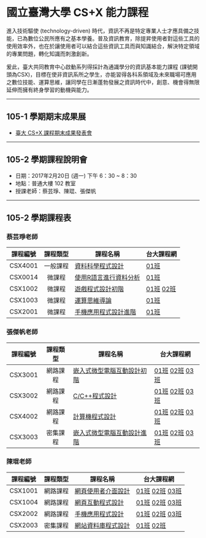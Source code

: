 # 國立臺灣大學 CS+X 能力課程

進入技術驅使 (technology-driven) 時代，資訊不再是特定專業人士才應具備之技能，已為數位公民所應有之基本學養。普及資訊教育，除提昇使用者對這些工具的使用效率外，也在於讓使用者可以結合這些資訊工具而與知識結合，解決特定領域的專業問題，轉化知識而刺激創新。

爰此，臺大共同教育中心啟動系列得採計為通識學分的資訊基本能力課程 \(課號開頭為CSX\)，目標在使非資訊系所之學生，亦能習得各科系領域及未來職場可應用之數位技能、運算思維，讓同學在日漸蓬勃發展之資訊時代中，創意、機會得無限延伸而擁有終身學習的動機與能力。

---

## 105-1 學期期末成果展

* [臺大 CS+X 課程期末成果發表會](http://ntu-csx.csie.org/demo)

---

## 105-2 學期課程說明會

* 日期：2017年2月20日 (週一) 下午 6：30 ~ 8：30
* 地點：普通大樓 102 教室
* 授課老師：蔡芸琤、陳琨、張傑帆

---

## 105-2 學期課程表

### 蔡芸琤老師

課程編號 | 課程類型 | 課程名稱 | 台大課程網
:------:|:-------:|---------|--------
CSX4001 | 一般課程 |[資料科學程式設計][CSX4001C]|[01班][CSX4001]
CSX0014 | 微課程 | [使用R語言進行資料分析][CSX0014C]|[01班][CSX0014]
CSX1002 | 微課程 | [遊戲程式設計初階](CSX1002.md)|[01班][CSX100201] [02班][CSX100202]
CSX1003 | 微課程 | [運算思維導論][CSX1003C]|[01班][CSX1003]
CSX2001 | 微課程 | [手機應用程式設計進階][CSX2001C]|[01班][CSX2001]




[CSX4001C]: https://ceiba.ntu.edu.tw/1052CSX4001_
[CSX4001]: https://nol.ntu.edu.tw/nol/coursesearch/print_table.php?course_id=H03%2004010&class=&dpt_code=H020&ser_no=28187&semester=105-2&lang=CH

[CSX0014C]: https://ceiba.ntu.edu.tw/1052CSX0014_
[CSX0014]: https://nol.ntu.edu.tw/nol/coursesearch/print_table.php?course_id=H03%2001300&class=&dpt_code=H010&ser_no=86273&semester=105-2&lang=CH

[CSX100201]: https://nol.ntu.edu.tw/nol/coursesearch/print_table.php?course_id=H03%2001020&class=01&dpt_code=H020&ser_no=45127&semester=105-2&lang=CH
[CSX100202]: https://nol.ntu.edu.tw/nol/coursesearch/print_table.php?course_id=H03%2001020&class=02&dpt_code=H020&ser_no=86452&semester=105-2&lang=CH

[CSX1003C]: https://ceiba.ntu.edu.tw/1052CSX1003_
[CSX1003]: https://nol.ntu.edu.tw/nol/coursesearch/print_table.php?course_id=H03%2001030&class=&dpt_code=H020&ser_no=72094&semester=105-2&lang=CH

[CSX2001C]: https://ceiba.ntu.edu.tw/1052CSX2001_
[CSX2001]: https://nol.ntu.edu.tw/nol/coursesearch/print_table.php?course_id=H03%2002010&class=&dpt_code=H020&ser_no=46562&semester=105-2&lang=CH


### 張傑帆老師

課程編號 | 課程類型 | 課程名稱 | 台大課程網
:------:|:-------:|---------|--------
CSX3001 | 網路課程 |[嵌入式微型電腦互動設計初階](CSX3001.md)|[01班][CSX300101] [02班][CSX300102] [03班][CSX300103]
CSX3002 | 網路課程 |[C/C++程式設計](CSX3002.md)|[01班][CSX300201] [02班][CSX300202] [03班][CSX300203]
CSX4002 | 網路課程 |[計算機程式設計](CSX4002.md)|[01班][CSX400201] [02班][CSX400202] [03班][CSX400203]
CSX3003 | 密集課程 |[嵌入式微型電腦互動設計進階](CSX3003.md)|[01班][CSX300301] [02班][CSX300302] [03班][CSX300303]



[CSX300101]: https://nol.ntu.edu.tw/nol/coursesearch/print_table.php?course_id=H03%2003010&class=01&dpt_code=H020&ser_no=82573&semester=105-2&lang=CH
[CSX300102]: https://nol.ntu.edu.tw/nol/coursesearch/print_table.php?course_id=H03%2003010&class=02&dpt_code=H020&ser_no=16237&semester=105-2&lang=CH
[CSX300103]: https://nol.ntu.edu.tw/nol/coursesearch/print_table.php?course_id=H03%2003010&class=03&dpt_code=H020&ser_no=31755&semester=105-2&lang=CH

[CSX300201]: https://nol.ntu.edu.tw/nol/coursesearch/print_table.php?course_id=H03%2003020&class=01&dpt_code=H020&ser_no=38926&semester=105-2&lang=CH
[CSX300202]: https://nol.ntu.edu.tw/nol/coursesearch/print_table.php?course_id=H03%2003020&class=02&dpt_code=H020&ser_no=11984&semester=105-2&lang=CH
[CSX300203]: https://nol.ntu.edu.tw/nol/coursesearch/print_table.php?course_id=H03%2003020&class=03&dpt_code=H020&ser_no=43717&semester=105-2&lang=CH

[CSX400201]: https://nol.ntu.edu.tw/nol/coursesearch/print_table.php?course_id=H03%2004020&class=01&dpt_code=H020&ser_no=60502&semester=105-2&lang=CH
[CSX400202]: https://nol.ntu.edu.tw/nol/coursesearch/print_table.php?course_id=H03%2004020&class=02&dpt_code=H020&ser_no=40177&semester=105-2&lang=CH
[CSX400203]: https://nol.ntu.edu.tw/nol/coursesearch/print_table.php?course_id=H03%2004020&class=03&dpt_code=H020&ser_no=80268&semester=105-2&lang=CH

[CSX300301]: https://nol.ntu.edu.tw/nol/coursesearch/print_table.php?course_id=H03%2003030&class=01&dpt_code=H020&ser_no=57230&semester=105-2&lang=CH
[CSX300302]: https://nol.ntu.edu.tw/nol/coursesearch/print_table.php?course_id=H03%2003030&class=02&dpt_code=H020&ser_no=84073&semester=105-2&lang=CH
[CSX300303]: https://nol.ntu.edu.tw/nol/coursesearch/print_table.php?course_id=H03%2003030&class=03&dpt_code=H020&ser_no=86991&semester=105-2&lang=CH


### 陳琨老師

課程編號 | 課程類型 | 課程名稱 | 台大課程網
:------:|:-------:|---------|--------
CSX1001 | 網路課程 |[網頁使用者介面設計](CSX1001.md)| [01班][CSX100101] [02班][CSX100102] [03班][CSX100103]
CSX1004 | 網路課程 |[網頁互動程式設計](CSX1004.md) | [01班][CSX100401] [02班][CSX100402] [03班][CSX100403]
CSX2002 | 網路課程 |[手機應用程式設計](CSX2002.md)| [01班][CSX200201] [02班][CSX200202] [03班][CSX200203]
CSX2003 | 密集課程 |[網站資料庫程式設計](CSX2003.md)| [01班][CSX200301] [02班][CSX200302]

[CSX100101]: https://nol.ntu.edu.tw/nol/coursesearch/print_table.php?course_id=H03%2001010&class=01&dpt_code=H020&ser_no=82451&semester=105-2&lang=CH
[CSX100102]: https://nol.ntu.edu.tw/nol/coursesearch/print_table.php?course_id=H03%2001010&class=02&dpt_code=H020&ser_no=56518&semester=105-2&lang=CH 
[CSX100103]: https://nol.ntu.edu.tw/nol/coursesearch/print_table.php?course_id=H03%2001010&class=03&dpt_code=H020&ser_no=65468&semester=105-2&lang=CH 

[CSX100401]: https://nol.ntu.edu.tw/nol/coursesearch/print_table.php?course_id=H03%2001040&class=01&dpt_code=H020&ser_no=28044&semester=105-2&lang=CH
[CSX100402]: https://nol.ntu.edu.tw/nol/coursesearch/print_table.php?course_id=H03%2001040&class=02&dpt_code=H020&ser_no=81574&semester=105-2&lang=CH
[CSX100403]: https://nol.ntu.edu.tw/nol/coursesearch/print_table.php?course_id=H03%2001040&class=03&dpt_code=H020&ser_no=82615&semester=105-2&lang=CH

[CSX200201]: https://nol.ntu.edu.tw/nol/coursesearch/print_table.php?course_id=H03%2002020&class=01&dpt_code=H020&ser_no=77932&semester=105-2&lang=CH
[CSX200202]: https://nol.ntu.edu.tw/nol/coursesearch/print_table.php?course_id=H03%2002020&class=02&dpt_code=H020&ser_no=78245&semester=105-2&lang=CH
[CSX200203]: https://nol.ntu.edu.tw/nol/coursesearch/print_table.php?course_id=H03%2002020&class=03&dpt_code=H020&ser_no=37112&semester=105-2&lang=CH

[CSX200301]: https://nol.ntu.edu.tw/nol/coursesearch/print_table.php?course_id=H03%2002030&class=01&dpt_code=H020&ser_no=74472&semester=105-2&lang=CH
[CSX200302]: https://nol.ntu.edu.tw/nol/coursesearch/print_table.php?course_id=H03%2002030&class=02&dpt_code=H020&ser_no=34437&semester=105-2&lang=CH









